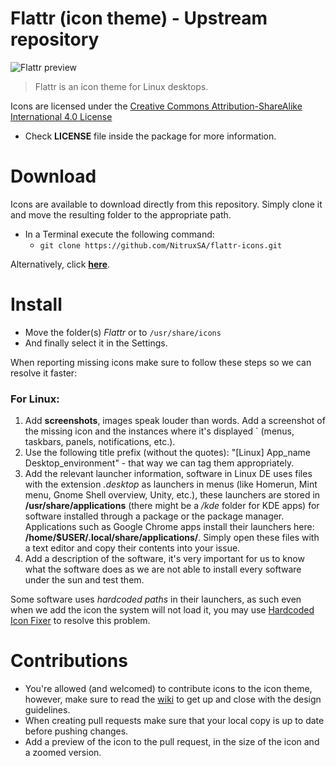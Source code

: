 Flattr (icon theme) - Upstream repository
==============

![Flattr preview](http://fc06.deviantart.net/fs70/i/2015/019/2/b/flattr_by_deviantn7k1-d6837ad.png "Flattr is an icon theme for Linux desktops")
> Flattr is an icon theme for Linux desktops.

Icons are licensed under the [Creative Commons Attribution-ShareAlike International 4.0 License](https://creativecommons.org/licenses/by-sa/4.0/)

* Check **LICENSE** file inside the package for more information.

Download
========

Icons are available to download directly from this repository. Simply clone it and move the resulting folder to the appropriate path.

* In a Terminal execute the following command: 
  * `git clone https://github.com/NitruxSA/flattr-icons.git`

Alternatively, click [**here**](https://github.com/NitruxSA/flattr-icons/archive/v1.0.tar.gz).

Install
========

* Move the folder(s) *Flattr* or to `/usr/share/icons`
* And finally select it in the Settings.

When reporting missing icons make sure to follow these steps so we can resolve it faster:

### For Linux:

1. Add **screenshots**, images speak louder than words. Add a screenshot of the missing icon and the instances where it's displayed  ` (menus, taskbars, panels, notifications, etc.).
2. Use the following title prefix (without the quotes): "[Linux] App_name Desktop_environment" - that way we can tag them appropriately.
3. Add the relevant launcher information, software in Linux DE uses files with the extension *.desktop* as launchers in menus (like Homerun, Mint menu, Gnome Shell overview, Unity, etc.), these launchers are stored in **/usr/share/applications** (there might be a */kde* folder for KDE apps) for software installed through a package or the package manager. Applications such as Google Chrome apps install their launchers here: **/home/$USER/.local/share/applications/**. Simply open these files with a text editor and copy their contents into your issue.
4. Add a description of the software, it's very important for us to know what the software does as we are not able to install every software under the sun and test them.

Some software uses *hardcoded paths* in their launchers, as such even when we add the icon the system will not load it, you may use [Hardcoded Icon Fixer](https://github.com/Foggalong/hardcode-fixer) to resolve this problem.

Contributions
========
* You're allowed (and welcomed) to contribute icons to the icon theme, however, make sure to read the [wiki](https://github.com/NitruxSA/flattr-icons/wiki) to get up and close with the design guidelines.
* When creating pull requests make sure that your local copy is up to date before pushing changes.
* Add a preview of the icon to the pull request, in the size of the icon and a zoomed version.
